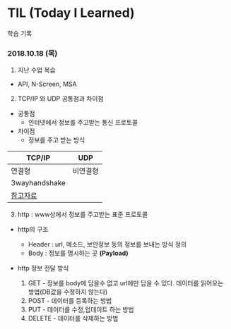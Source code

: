 # TIL (Today I Learned)

학습 기록

### 2018.10.18 (목)

1. 지난 수업 복습 
- API, N-Screen, MSA

2. TCP/IP 와 UDP 공통점과 차이점
- 공통점
   * 인터넷에서 정보를 주고받는 통신 프로토콜
- 차이점
   * 정보를 주고 받는 방식    
   
TCP/IP | UDP 
---- | ----  
 연결형 | 비연결형 
 3wayhandshake | 
 [참고자료](https://t1.daumcdn.net/cfile/tistory/225A964D52F1BB6917) |

3. http : www상에서 정보를 주고받는 표준 프로토콜
- http의 구조   
   + Header : url, 메소드, 보안정보 등의 정보를 보내는 방식 정의     
   + Body   : 정보를 명시하는 곳 __(Payload)__
- http 정보 전달 방식   
    
  1. GET - 정보를 body에 담을수 없고 url에만 담을 수 있다. 데이터를 읽어오는 방법(DB값을 수정하지 않는다)
  2. POST - 데이터를 등록하는 방법
  3. PUT - 데이터를 수정,업데이트 하는 방법
  4. DELETE - 데이터를 삭제하는 방법

